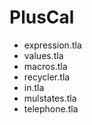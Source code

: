 # PlusCal

- expression.tla
- values.tla
- macros.tla
- recycler.tla
- in.tla
- mulstates.tla
- telephone.tla